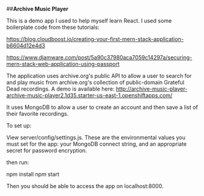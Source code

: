 ##**Archive Music Player**

This is a demo app I used to help myself learn React. I used some boilerplate code from these tutorials:

https://blog.cloudboost.io/creating-your-first-mern-stack-application-b6604d12e4d3

https://www.djamware.com/post/5a90c37980aca7059c14297a/securing-mern-stack-web-application-using-passport


The application uses archive.org's public API to allow a user to search for and play music from archive.org's collection of public-domain Grateful Dead recordings. A demo is available here: http://archive-music-player-archive-music-player2.1d35.starter-us-east-1.openshiftapps.com/

It uses MongoDB to allow a user to create an account and then save a list of their favorite recordings.

To set up:

View server/config/settings.js. These are the environmental values you must set for the app: your MongoDB connect string, and an appropriate secret for password encryption.

then run:

npm install
npm start

Then you should be able to access the app on localhost:8000.
